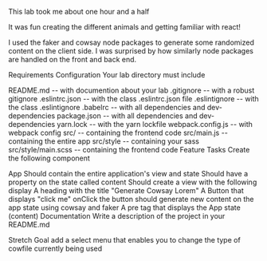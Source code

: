 
This lab took me about one hour and a half

It was fun creating the different animals and getting familiar with react!

I used the faker and cowsay node packages to generate some randomized content on the client side. I was surprised by how similarly node packages are handled on the front and back end.

Requirements
Configuration
Your lab directory must include

README.md -- with documention about your lab
.gitignore -- with a robust gitignore
.eslintrc.json -- with the class .eslintrc.json file
.eslintignore -- with the class .eslintignore
.babelrc -- with all dependencies and dev-dependencies
package.json -- with all dependencies and dev-dependencies
yarn.lock -- with the yarn lockfile
webpack.config.js -- with webpack config
src/ -- containing the frontend code
src/main.js -- containing the entire app
src/style -- containing your sass
src/style/main.scss -- containing the frontend code
Feature Tasks
Create the following component

App
Should contain the entire application's view and state
Should have a property on the state called content
Should create a view with the following display
A heading with the title "Generate Cowsay Lorem"
A Button that displays "click me"
onClick the button should generate new content on the app state using cowsay and faker
A pre tag that displays the App state (content)
Documentation
Write a description of the project in your README.md

Stretch Goal
add a select menu that enables you to change the type of cowfile currently being used